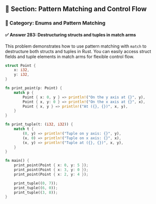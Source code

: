## 📘 Section: Pattern Matching and Control Flow  
### 🔹 Category: Enums and Pattern Matching  
#### ✅ Answer 283: Destructuring structs and tuples in match arms

This problem demonstrates how to use pattern matching with `match` to destructure both structs and tuples in Rust. You can easily access struct fields and tuple elements in match arms for flexible control flow.

```rust
struct Point {
    x: i32,
    y: i32,
}

fn print_point(p: Point) {
    match p {
        Point { x: 0, y } => println!("On the y axis at {}", y),
        Point { x, y: 0 } => println!("On the x axis at {}", x),
        Point { x, y } => println!("At ({}, {})", x, y),
    }
}

fn print_tuple(t: (i32, i32)) {
    match t {
        (0, y) => println!("Tuple on y axis: {}", y),
        (x, 0) => println!("Tuple on x axis: {}", x),
        (x, y) => println!("Tuple at ({}, {})", x, y),
    }
}

fn main() {
    print_point(Point { x: 0, y: 5 });
    print_point(Point { x: 3, y: 0 });
    print_point(Point { x: 2, y: 4 });

    print_tuple((0, 7));
    print_tuple((6, 0));
    print_tuple((3, 8));
}
```
